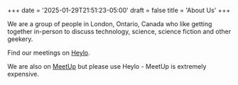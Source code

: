 +++
date = '2025-01-29T21:51:23-05:00'
draft = false
title = 'About Us'
+++

We are a group of people in London, Ontario, Canada who like getting together in-person to discuss technology,
science, science fiction and other geekery.

Find our meetings on [Heylo](https://www.heylo.com/g/61c6e325-35e1-41ee-a970-7c2a8515d09c).

We are also on [MeetUp](https://www.meetup.com/meetup-group-qjtmzzev/) but please use Heylo - MeetUp is extremely expensive.

